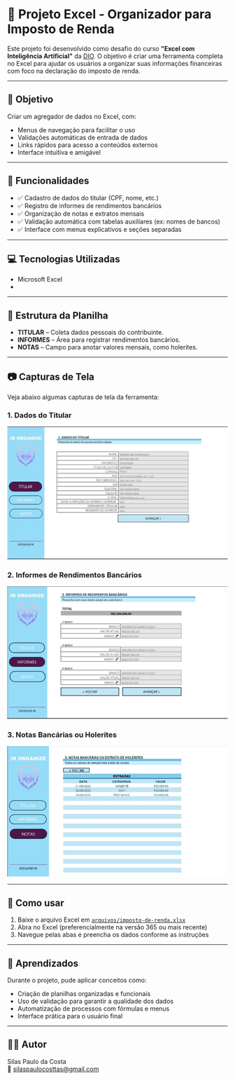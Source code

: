 # 🧾 Projeto Excel - Organizador para Imposto de Renda

Este projeto foi desenvolvido como desafio do curso **"Excel com Inteligência Artificial"** da [DIO](https://www.dio.me/). O objetivo é criar uma ferramenta completa no Excel para ajudar os usuários a organizar suas informações financeiras com foco na declaração do imposto de renda.

---

## 🎯 Objetivo

Criar um agregador de dados no Excel, com:

- Menus de navegação para facilitar o uso  
- Validações automáticas de entrada de dados  
- Links rápidos para acesso a conteúdos externos  
- Interface intuitiva e amigável  

---

## 📌 Funcionalidades

- ✅ Cadastro de dados do titular (CPF, nome, etc.)  
- ✅ Registro de informes de rendimentos bancários  
- ✅ Organização de notas e extratos mensais  
- ✅ Validação automática com tabelas auxiliares (ex: nomes de bancos)  
- ✅ Interface com menus explicativos e seções separadas   

---

## 💻 Tecnologias Utilizadas

-  Microsoft Excel
-    


---

## 📂 Estrutura da Planilha

- **TITULAR** – Coleta dados pessoais do contribuinte.  
- **INFORMES** – Área para registrar rendimentos bancários.  
- **NOTAS** – Campo para anotar valores mensais, como holerites.  
 

---

## 📷 Capturas de Tela 

Veja abaixo algumas capturas de tela da ferramenta:



### 1. Dados do Titular
![Tela Titular](https://github.com/silaspaulodacosta/Tabela-imposto-de-renda-/blob/main/Imagens/tela%20-%20titular%20.jpg)

### 2. Informes de Rendimentos Bancários
![Tela Informes](https://github.com/silaspaulodacosta/Tabela-imposto-de-renda-/blob/main/Imagens/tela%20-%20informes%20.jpg)

### 3. Notas Bancárias ou Holerites
![Tela Notas](https://github.com/silaspaulodacosta/Tabela-imposto-de-renda-/blob/main/Imagens/tela%20-%20notas%20.jpg)
  

---

## 🚀 Como usar

1. Baixe o arquivo Excel em [`arquivos/imposto-de-renda.xlsx`](https://github.com/silaspaulodacosta/Tabela-imposto-de-renda-/raw/refs/heads/main/Arquivos/Tabela%20imposto%20de%20renda.xlsx)  
2. Abra no Excel (preferencialmente na versão 365 ou mais recente)  
3. Navegue pelas abas e preencha os dados conforme as instruções  

---

## 🧠 Aprendizados

Durante o projeto, pude aplicar conceitos como:

- Criação de planilhas organizadas e funcionais  
- Uso de validação para garantir a qualidade dos dados  
- Automatização de processos com fórmulas e menus  
- Interface prática para o usuário final  

---

## 👨‍💻 Autor

Silas Paulo da Costa  
📩 silaspaulocosttas@gmail.com

